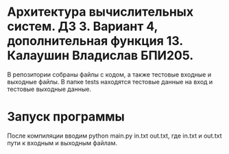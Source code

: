 # Архитектура вычислительных систем. ДЗ 3. Вариант 4, дополнительная функция 13. Калаушин Владислав БПИ205.
В репозитории собраны файлы с кодом, а также тестовые входные и выходные файлы. В папке tests находятся тестовые данные на вход и тестовые выходные данные.

# Запуск программы

После компиляции вводим python main.py in.txt out.txt, где in.txt и out.txt пути к входным и выходным файлам.
